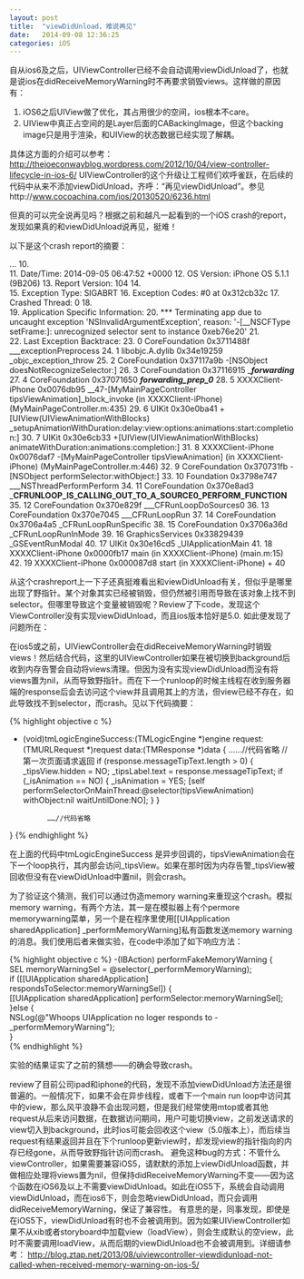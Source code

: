 ```yaml
---
layout: post
title:  "viewDidUnload，难说再见"
date:   2014-09-08 12:36:25
categories: iOS
---
```


自从ios6及之后，UIViewController已经不会自动调用viewDidUnload了，也就是说ios在didReceiveMemoryWarning时不再要求销毁views。这样做的原因有：

 1. iOS6之后UIView做了优化，其占用很少的空间，ios根本不care。
 2.	UIView中真正占空间的是Layer后面的CABackingImage，但这个backing image只是用于渲染，和UIView的状态数据已经实现了解耦。

具体这方面的介绍可以参考：http://thejoeconwayblog.wordpress.com/2012/10/04/view-controller-lifecycle-in-ios-6/
UIViewController的这个升级让工程师们欢呼雀跃，在后续的代码中从来不添加viewDidUnload，齐呼：“再见viewDidUnload”。参见http://www.cocoachina.com/ios/20130520/6236.html

但真的可以完全说再见吗？根据之前和越凡一起看到的一个iOS crash的report，发现如果真的和viewDidUnload说再见，挺难！

以下是这个crash report的摘要：

>

...
10.	 
11.	Date/Time: 2014-09-05 06:47:52 +0000
12.	OS Version: iPhone OS 5.1.1 (9B206)
13.	Report Version: 104
14.	 
15.	Exception Type: SIGABRT
16.	Exception Codes: #0 at 0x312cb32c
17.	Crashed Thread: 0
18.	 
19.	Application Specific Information:
20.	*** Terminating app due to uncaught exception 'NSInvalidArgumentException', reason: '-[__NSCFType setFrame:]: unrecognized selector sent to instance 0xeb76e20'
21.	 
22.	Last Exception Backtrace:
23.	0 CoreFoundation 0x3711488f ___exceptionPreprocess
24.	1 libobjc.A.dylib 0x34e19259 _objc_exception_throw
25.	2 CoreFoundation 0x37117a9b -[NSObject doesNotRecognizeSelector:]
26.	3 CoreFoundation 0x37116915 ____forwarding___
27.	4 CoreFoundation 0x37071650 ___forwarding_prep_0___
28.	5 XXXXClient-iPhone 0x0076db95 __47-[MyMainPageController tipsViewAnimation]_block_invoke (in XXXXClient-iPhone) (MyMainPageController.m:435)
29.	6 UIKit 0x30e0ba41 +[UIView(UIViewAnimationWithBlocks) _setupAnimationWithDuration:delay:view:options:animations:start:completion:]
30.	7 UIKit 0x30e6cb33 +[UIView(UIViewAnimationWithBlocks) animateWithDuration:animations:completion:]
31.	8 XXXXClient-iPhone 0x0076daf7 -[MyMainPageController tipsViewAnimation] (in XXXXClient-iPhone) (MyMainPageController.m:446)
32.	9 CoreFoundation 0x370731fb -[NSObject performSelector:withObject:]
33.	10 Foundation 0x3798e747 ___NSThreadPerformPerform
34.	11 CoreFoundation 0x370e8ad3 ___CFRUNLOOP_IS_CALLING_OUT_TO_A_SOURCE0_PERFORM_FUNCTION__
35.	12 CoreFoundation 0x370e829f ___CFRunLoopDoSources0
36.	13 CoreFoundation 0x370e7045 ___CFRunLoopRun
37.	14 CoreFoundation 0x3706a4a5 _CFRunLoopRunSpecific
38.	15 CoreFoundation 0x3706a36d _CFRunLoopRunInMode
39.	16 GraphicsServices 0x33829439 _GSEventRunModal
40.	17 UIKit 0x30e16cd5 _UIApplicationMain
41.	18 XXXXClient-iPhone 0x0000fb17 main (in XXXXClient-iPhone) (main.m:15)
42.	19 XXXXClient-iPhone 0x000087d8 start (in XXXXClient-iPhone) + 40

从这个crashreport上一下子还真挺难看出和viewDidUnload有关，但似乎是哪里出现了野指针。某个对象其实已经被销毁，但仍然被引用而导致在该对象上找不到selector。但哪里导致这个变量被销毁呢？Review了下code，发现这个ViewController没有实现viewDidUnload，而且ios版本恰好是5.0.
如此便发现了问题所在：

在ios5或之前，UIViewController会在didReceiveMemoryWarning时销毁views！然后结合代码，这里的UIViewController如果在被切换到background后收到内存告警会自动将views清理。但因为没有实现viewDidUnload而没有将views置为nil，从而导致野指针。而在下一个runloop的时候主线程在收到服务器端的response后会去访问这个view并且调用其上的方法，但view已经不存在，如此导致找不到selector，而crash。见以下代码摘要：

{% highlight objective c %}

- (void)tmLogicEngineSuccess:(TMLogicEngine *)engine request:(TMURLRequest *)request data:(TMResponse *)data
{
    ……//代码省略
                //第一次页面请求返回
                if (response.messageTipText.length > 0) {
                    _tipsView.hidden = NO;
                    _tipsLabel.text = response.messageTipText;
                    if (_isAnimation == NO) {
                        _isAnimation = YES;
                        [self performSelectorOnMainThread:@selector(tipsViewAnimation) withObject:nil waitUntilDone:NO];
                    }
                }
      
            ……//代码省略
}
{% endhighlight %}

在上面的代码中tmLogicEngineSuccess 是异步回调的，tipsViewAnimation会在下一个loop执行，其内部会访问_tipsView。如果在那时因为内存告警_tipsView被回收但没有在viewDidUnload中置nil，则会crash。

为了验证这个猜测，我们可以通过伪造memory warning来重现这个crash。模拟memory warning，有两个方法，其一是在模拟器上有个permore memorywarning菜单，另一个是在程序里使用[[UIApplication sharedApplication] _performMemoryWarning]私有函数发送memory warning的消息。我们使用后者来做实验，在code中添加了如下响应方法：

{% highlight objective c %}
-(IBAction) performFakeMemoryWarning {        
SEL memoryWarningSel = @selector(_performMemoryWarning);     
if ([[UIApplication sharedApplication] respondsToSelector:memoryWarningSel]) {       
[[UIApplication sharedApplication] performSelector:memoryWarningSel];     
}else {       
NSLog(@"Whoops UIApplication no loger responds to -_performMemoryWarning");     
}   
{% endhighlight %}

实验的结果证实了之前的猜想——的确会导致crash。

review了目前公司ipad和iphone的代码，发现不添加viewDidUnload方法还是很普遍的。一般情况下，如果不会在异步线程，或者下一个main run loop中访问其中的view，那么风平浪静不会出现问题，但是我们经常使用mtop或者其他request从后来访问数据，在数据访问期间，用户可能切换view，之前发送请求的view切入到background，此时ios可能会回收这个view（5.0版本上），而后续当request有结果返回并且在下个runloop更新view时，却发现view的指针指向的内存已经gone，从而导致野指针访问而crash。
避免这种bug的方式：不管什么viewController，如果需要兼容iOS5，请默默的添加上viewDidUnload函数，并做相应处理将views置为nil，但保持didReceiveMemoryWarning不变——因为这个函数在iOS6及以上不需要viewDidUnload。如此在iOS5下，系统会自动调用viewDidUnload，而在ios6下，则会忽略viewDidUnload，而只会调用didReceiveMemoryWarning，保证了兼容性。
有意思的是，同事发现，即使是在iOS5下，viewDidUnload有时也不会被调用到。因为如果UIViewController如果不从xib或者storyboard中加载view（loadView），则会生成默认的空view，此时不需要调用loadView，从而后期的viewDidUnload也不会被调用到。详细请参考：
http://blog.ztap.net/2013/08/uiviewcontroller-viewdidunload-not-called-when-received-memory-warning-on-ios-5/


